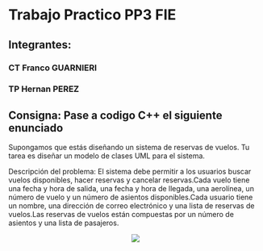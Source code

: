 # Trabajo Practico PP3 FIE
## Integrantes:
### CT Franco GUARNIERI

### TP Hernan PEREZ

## Consigna: Pase a codigo C++ el siguiente enunciado

Supongamos que estás diseñando un sistema de reservas de vuelos. Tu tarea es diseñar un modelo de clases UML para el sistema.

Descripción del problema: El  sistema  debe  permitir  a  los  usuarios  buscar  vuelos disponibles,  hacer  reservas  y cancelar reservas.Cada vuelo tiene una fecha y hora de salida, una fecha y hora de llegada, una aerolínea, un número de vuelo y un número de asientos disponibles.Cada usuario tiene un nombre, una dirección de correo electrónico y una lista de reservas de vuelos.Las  reservas  de  vuelos están  compuestas  por  un  número  de  asientos  y  una  lista  de pasajeros.

<p align="center">
    <img src="https://blz04pap006files.storage.live.com/y4m2kA3kaoWMARFKHz7QbOehYhbfyqQ9FVaoYr75jLCEowhxDLV3deS-tGMF05vmUeYWu_adqSHOiMI0RK2TdPVaYCV8dwpfbUrLhtiHwaDndCYdil62Zj6Su7XfLTax4X08_F6krDusDM7lDGMcx3HAkwCVG-_ivTuDx2JDGo-t0uyAV5nmqvbpikMg_RDhmWNLQ6OUissQ95KbrR0uk7hIw?encodeFailures=1&width=1248&height=579"/>
</p>